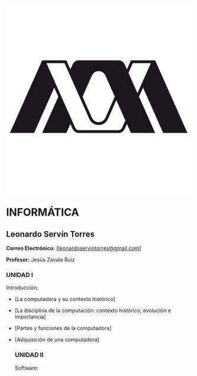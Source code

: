<img src="Images/UAM Logo PNG.png" alt="UAM I" widht="60%"/>

# INFORMÁTICA
## Leonardo Servín Torres
**Correo Electrónico:** [leonardoservintorres@gmail.com]

**Profesor:** Jesús Zavala Ruíz

### UNIDAD I
Introducción:
- [La computadora y su contexto histórico]
- [La disciplina de la computación: contexto histórico, evolución e importancia]
- [Partes y funciones de la computadora]
- [Adquisición de una computadora]

  ### UNIDAD II
  Software:
